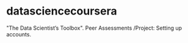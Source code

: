 datasciencecoursera
===================

"The Data Scientist’s Toolbox". Peer Assessments /Project: Setting up accounts.
